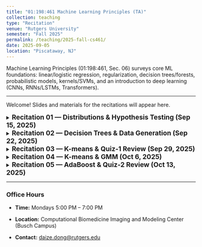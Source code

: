 ```yaml
---
title: "01:198:461 Machine Learning Principles (TA)"
collection: teaching
type: "Recitation"
venue: "Rutgers University"
semester: "Fall 2025"
permalink: /teaching/2025-fall-cs461/
date: 2025-09-05
location: "Piscataway, NJ"
---
```


Machine Learning Principles (01:198:461, Sec. 06) surveys core ML foundations: linear/logistic regression, regularization, decision trees/forests, probabilistic models, kernels/SVMs, and an introduction to deep learning (CNNs, RNNs/LSTMs, Transformers).

---

Welcome! Slides and materials for the recitations will appear here.

<details markdown="1">
<summary><span style="font-size:1.25em;font-weight:bold">Recitation 01 — Distributions & Hypothesis Testing (Sep 15, 2025)</span></summary>

- 📄 **PDF (view online):** [RE01-Distributions_and_Significance_Tests.pdf]({{ '/files/teaching/2025-fall-cs461/RE01-Distributions_and_Significance_Tests.pdf' | relative_url }})
- ⬇️ **PPTX (download):** [RE01-Distributions_and_Significance_Tests.pptx]({{ '/files/teaching/2025-fall-cs461/RE01-Distributions_and_Significance_Tests.pptx' | relative_url }})

**What we covered:**

- Distributions
    - Continuous (Uniform, Gaussian, Student’s *t*, Laplace)
    - Discrete (Bernoulli, Binomial)
- Hypothesis Testing
    - P-values
    - χ² tests

</details>




<details markdown="1">
<summary><span style="font-size:1.25em;font-weight:bold">Recitation 02 — Decision Trees & Data Generation (Sep 22, 2025)</span></summary>

- ⬇️ **Materials (download):** [HW01-Decision_Trees_and_Data_Generation.zip]({{ '/files/teaching/2025-fall-cs461/HW01-Decision_Trees_and_Data_Generation.zip' | relative_url }})
- 🎞️ **Zoom Recording (view online):** [RE02-Decision_Trees_and_Data_Generation.mp4](https://drive.google.com/file/d/1d5RsILB9OBxPe7G3qG4hJLwTgsM01FRg/view?usp=drive_link)

**What we covered:**

- Recursive tree building
    - Use a `Node` class to represent each node in the tree
    - Store necessary information such as column names, threshold, left/right children, parent, and class labels
    - Use a recursive function to split the data based on the best feature at each node
- Synthetic data generation
    - Traversing the tree from a random leaf node up to the root
    - Estimating feature values along the way
    - Handling edge cases, such as when a leaf node has too few samples or there are missing values

</details>




<details markdown="1">
<summary><span style="font-size:1.25em;font-weight:bold">Recitation 03 — K-means & Quiz-1 Review (Sep 29, 2025)</span></summary>

- 📄 **PDF (view online):** [RE03-Kmeans_and_Quiz01.pdf]({{ '/files/teaching/2025-fall-cs461/RE03-Kmeans_and_Quiz01.pdf' | relative_url }})
- ⬇️ **PPTX (download):** [RE03-Kmeans_and_Quiz01.pptx]({{ '/files/teaching/2025-fall-cs461/RE03-Kmeans_and_Quiz01.pptx' | relative_url }})
- ⬇️ **Materials (download):** [RE03-Kmeans_Demo.zip]({{ '/files/teaching/2025-fall-cs461/RE03-Kmeans_Demo.zip' | relative_url }})
- 🎞️ **Zoom Recording (view online):** [RE03-Kmeans_and_Quiz01.mp4](https://drive.google.com/file/d/1ykSnxMVqnqo6cxaasMY_70yho5z7s0Y8/view?usp=drive_link)

**What we covered:**

- K-Means clustering
    - Step-by-step demonstration
    - Code for practice and understanding
- Quiz-1 review
    - Explanations for each question
    - Decision tree demonstration

</details>




<details markdown="1">
<summary><span style="font-size:1.25em;font-weight:bold">Recitation 04 — K-means & GMM (Oct 6, 2025)</span></summary>

- ⬇️ **Materials (download):** [HW02-Kmeans_and_GMM.zip]({{ '/files/teaching/2025-fall-cs461/HW02-Kmeans_and_GMM.zip' | relative_url }})
- 🎞️ **Zoom Recording (view online):** [RE04-Kmeans_and_GMM.mp4](https://drive.google.com/file/d/1pwsfbehMaRflJpRriSJthrc8dfrBdoTt/view?usp=drive_link)

**What we covered:**

- Implementing the K-Means
    - Random and K-Means++ initialization
    - Data assignment step and centroids update step
- Implementing the Gaussian Mixture Models (GMM)
    - Random initialization
    - E-step and M-step in Expectation-Maximization (EM) algorithm

</details>



<details markdown="1">
<summary><span style="font-size:1.25em;font-weight:bold">Recitation 05 — AdaBoost & Quiz-2 Review (Oct 13, 2025)</span></summary>

- 📄 **PDF (view online):** [RE05-AdaBoost_and_Quiz02.pdf]({{ '/files/teaching/2025-fall-cs461/RE05-AdaBoost_and_Quiz02.pdf' | relative_url }})
- ⬇️ **PPTX (download):** [RE05-AdaBoost_and_Quiz02.pptx]({{ '/files/teaching/2025-fall-cs461/RE05-AdaBoost_and_Quiz02.pptx' | relative_url }})
- 🎞️ **Zoom Recording (view online):** [RE05-AdaBoost_and_Quiz02.mp4](https://drive.google.com/file/d/1kkk0jbf5dG7oPkwcq_EzxN8uusx1AexA/view?usp=drive_link)

**What we covered:**

- AdaBoost algorithm
    - Step-by-step demonstration
- Quiz-2 review
    - Explanations for each question

</details>

---

### Office Hours

- **Time:** Mondays 5:00 PM – 7:00 PM

- **Location:** Computational Biomedicine Imaging and Modeling Center (Busch Campus)

- **Contact:** daize.dong@rutgers.edu
